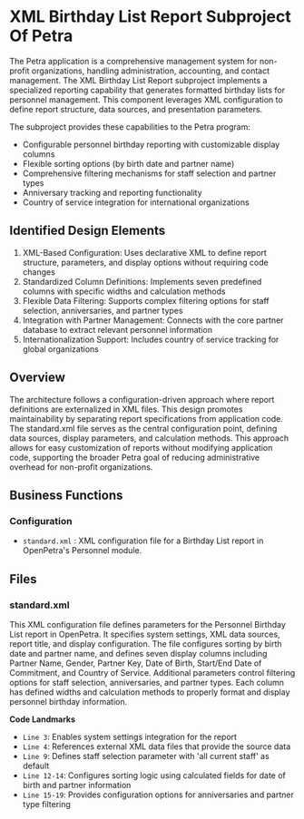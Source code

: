# XML Birthday List Report Subproject Of Petra

The Petra application is a comprehensive management system for non-profit organizations, handling administration, accounting, and contact management. The XML Birthday List Report subproject implements a specialized reporting capability that generates formatted birthday lists for personnel management. This component leverages XML configuration to define report structure, data sources, and presentation parameters.

The subproject provides these capabilities to the Petra program:

- Configurable personnel birthday reporting with customizable display columns
- Flexible sorting options (by birth date and partner name)
- Comprehensive filtering mechanisms for staff selection and partner types
- Anniversary tracking and reporting functionality
- Country of service integration for international organizations

## Identified Design Elements

1. XML-Based Configuration: Uses declarative XML to define report structure, parameters, and display options without requiring code changes
2. Standardized Column Definitions: Implements seven predefined columns with specific widths and calculation methods
3. Flexible Data Filtering: Supports complex filtering options for staff selection, anniversaries, and partner types
4. Integration with Partner Management: Connects with the core partner database to extract relevant personnel information
5. Internationalization Support: Includes country of service tracking for global organizations

## Overview
The architecture follows a configuration-driven approach where report definitions are externalized in XML files. This design promotes maintainability by separating report specifications from application code. The standard.xml file serves as the central configuration point, defining data sources, display parameters, and calculation methods. This approach allows for easy customization of reports without modifying application code, supporting the broader Petra goal of reducing administrative overhead for non-profit organizations.

## Business Functions

### Configuration
- `standard.xml` : XML configuration file for a Birthday List report in OpenPetra's Personnel module.

## Files
### standard.xml

This XML configuration file defines parameters for the Personnel Birthday List report in OpenPetra. It specifies system settings, XML data sources, report title, and display configuration. The file configures sorting by birth date and partner name, and defines seven display columns including Partner Name, Gender, Partner Key, Date of Birth, Start/End Date of Commitment, and Country of Service. Additional parameters control filtering options for staff selection, anniversaries, and partner types. Each column has defined widths and calculation methods to properly format and display personnel birthday information.

 **Code Landmarks**
- `Line 3`: Enables system settings integration for the report
- `Line 4`: References external XML data files that provide the source data
- `Line 9`: Defines staff selection parameter with 'all current staff' as default
- `Line 12-14`: Configures sorting logic using calculated fields for date of birth and partner information
- `Line 15-19`: Provides configuration options for anniversaries and partner type filtering

[Generated by the Sage AI expert workbench: 2025-03-30 02:22:57  https://sage-tech.ai/workbench]: #